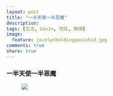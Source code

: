 ```yaml
---
layout: post
title: "一半天使一半恶魔"
description: 
tags: [生活, Gavin, 吃饭, 微博]
image:
  feature: jocelynholdinggavinkid.jpg
comments: true
share: true
---
```


### 一半天使一半恶魔 ###

<figure>
  <a href="http://i.imgur.com/8FIIv6f.jpg">
  <img src="http://i.imgur.com/8FIIv6f.jpg">
  </a>
</figure>

